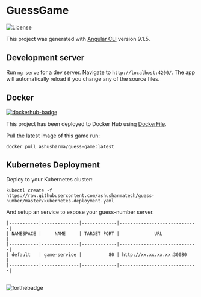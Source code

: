 # GuessGame

[![License](https://img.shields.io/badge/License-Apache%20License%202.0-blue.svg)](https://www.apache.org/licenses/LICENSE-2.0.html)

This project was generated with [Angular CLI](https://github.com/angular/angular-cli) version 9.1.5.



## Development server

Run `ng serve` for a dev server. Navigate to `http://localhost:4200/`. The app will automatically reload if you change any of the source files.

## Docker

[![dockerhub-badge](https://img.shields.io/badge/images%20on-Docker%20Hub-blue.svg)](https://hub.docker.com/r/ashusharma/guess-game)

This project has been deployed to Docker Hub using [DockerFile](Dockerfile).

Pull the latest image of this game run:

`docker pull ashusharma/guess-game:latest`

## Kubernetes Deployment


Deploy to your Kubernetes cluster:

`kubectl create -f https://raw.githubusercontent.com/ashusharmatech/guess-number/master/kubernetes-deployment.yaml`

And setup an service to expose your guess-number server.
```
|-----------|--------------|-------------|-----------------------------|
| NAMESPACE |     NAME     | TARGET PORT |             URL             |
|-----------|--------------|-------------|-----------------------------|
| default   | game-service |          80 | http://xx.xx.xx.xx:30080    |
|-----------|--------------|-------------|-----------------------------|
```


##

![forthebadge](https://forthebadge.com/images/badges/built-with-love.svg)

